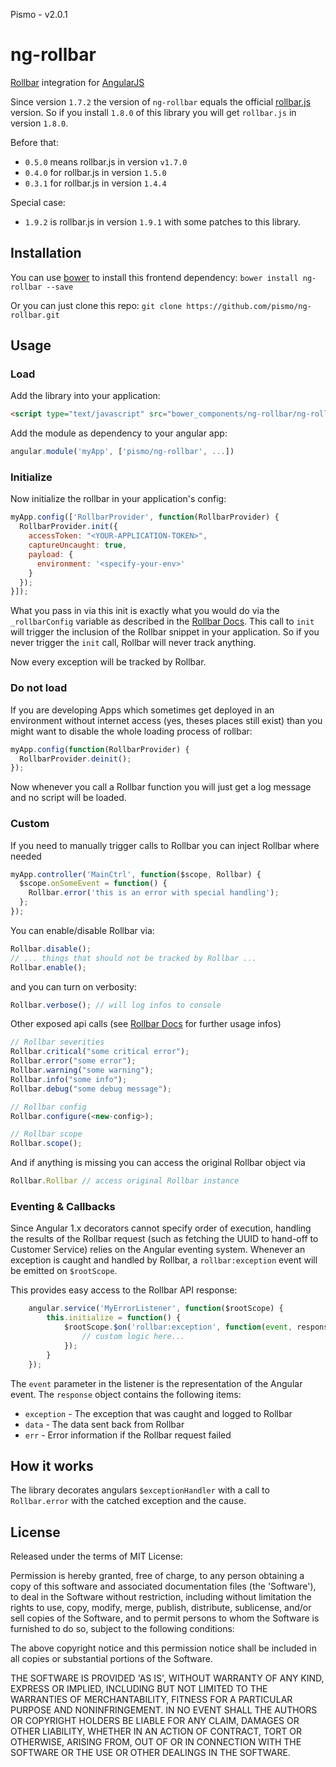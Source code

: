 Pismo - v2.0.1

ng-rollbar
==========

[Rollbar](https://rollbar.com/) integration for [AngularJS](https://angularjs.org/)

Since version `1.7.2` the version of `ng-rollbar` equals the official [rollbar.js](https://github.com/rollbar/rollbar.js/) version. So if you
install `1.8.0` of this library you will get `rollbar.js` in version `1.8.0`.

Before that:
- `0.5.0` means rollbar.js in version `v1.7.0`
- `0.4.0` for rollbar.js in version `1.5.0`
- `0.3.1` for rollbar.js in version `1.4.4`

Special case:
- `1.9.2` is rollbar.js in version `1.9.1` with some patches to this library.

Installation
------------

You can use [bower](http://bower.io/) to install this frontend dependency: `bower install ng-rollbar --save`

Or you can just clone this repo: `git clone https://github.com/pismo/ng-rollbar.git`

Usage
-----

### Load

Add the library into your application:

```html
<script type="text/javascript" src="bower_components/ng-rollbar/ng-rollbar.min.js"></script>
```

Add the module as dependency to your angular app:

```javascript
angular.module('myApp', ['pismo/ng-rollbar', ...])
```

### Initialize

Now initialize the rollbar in your application's config:

```javascript
myApp.config(['RollbarProvider', function(RollbarProvider) {
  RollbarProvider.init({
    accessToken: "<YOUR-APPLICATION-TOKEN>",
    captureUncaught: true,
    payload: {
      environment: '<specify-your-env>'
    }
  });
}]);
```

What you pass in via this init is exactly what you would do via the `_rollbarConfig` variable as described in the [Rollbar Docs](https://rollbar.com/docs/notifier/rollbar.js/). This call to `init` will trigger the inclusion of the Rollbar snippet in your application. So if you never trigger the `init` call, Rollbar will never track anything.

Now every exception will be tracked by Rollbar.

### Do not load

If you are developing Apps which sometimes get deployed in an environment without
internet access (yes, theses places still exist) than you might want to disable
the whole loading process of rollbar:

```javascript
myApp.config(function(RollbarProvider) {
  RollbarProvider.deinit();
});
```

Now whenever you call a Rollbar function you will just get a log message and no
script will be loaded.

### Custom

If you need to manually trigger calls to Rollbar you can inject Rollbar where needed

```javascript
myApp.controller('MainCtrl', function($scope, Rollbar) {
  $scope.onSomeEvent = function() {
    Rollbar.error('this is an error with special handling');
  };
});
```

You can enable/disable Rollbar via:

```javascript
Rollbar.disable();
// ... things that should not be tracked by Rollbar ...
Rollbar.enable();
```

and you can turn on verbosity:

```javascript
Rollbar.verbose(); // will log infos to console
```

Other exposed api calls (see [Rollbar Docs](https://rollbar.com/docs/notifier/rollbar.js/) for further usage infos)

```javascript
// Rollbar severities
Rollbar.critical("some critical error");
Rollbar.error("some error");
Rollbar.warning("some warning");
Rollbar.info("some info");
Rollbar.debug("some debug message");

// Rollbar config
Rollbar.configure(<new-config>);

// Rollbar scope
Rollbar.scope();
```

And if anything is missing you can access the original Rollbar object via

```javascript
Rollbar.Rollbar // access original Rollbar instance
```

### Eventing & Callbacks

Since Angular 1.x decorators cannot specify order of execution, handling the results of the Rollbar request (such as fetching the UUID to hand-off to Customer Service) relies on the Angular eventing system. Whenever an exception is caught and handled by Rollbar, a `rollbar:exception` event will be emitted on `$rootScope`.

This provides easy access to the Rollbar API response:

```javascript
    angular.service('MyErrorListener', function($rootScope) {
        this.initialize = function() {
            $rootScope.$on('rollbar:exception', function(event, response) {
                // custom logic here...
            });
        }
    });
```

The `event` parameter in the listener is the representation of the Angular event. The `response` object contains the following items:

* `exception` - The exception that was caught and logged to Rollbar
* `data` - The data sent back from Rollbar
* `err` - Error information if the Rollbar request failed

How it works
------------

The library decorates angulars `$exceptionHandler` with a call to `Rollbar.error` with the catched exception and the cause.


License
----

Released under the terms of MIT License:

Permission is hereby granted, free of charge, to any person obtaining
a copy of this software and associated documentation files (the
'Software'), to deal in the Software without restriction, including
without limitation the rights to use, copy, modify, merge, publish,
distribute, sublicense, and/or sell copies of the Software, and to
permit persons to whom the Software is furnished to do so, subject to
the following conditions:

The above copyright notice and this permission notice shall be
included in all copies or substantial portions of the Software.

THE SOFTWARE IS PROVIDED 'AS IS', WITHOUT WARRANTY OF ANY KIND,
EXPRESS OR IMPLIED, INCLUDING BUT NOT LIMITED TO THE WARRANTIES OF
MERCHANTABILITY, FITNESS FOR A PARTICULAR PURPOSE AND NONINFRINGEMENT.
IN NO EVENT SHALL THE AUTHORS OR COPYRIGHT HOLDERS BE LIABLE FOR ANY
CLAIM, DAMAGES OR OTHER LIABILITY, WHETHER IN AN ACTION OF CONTRACT,
TORT OR OTHERWISE, ARISING FROM, OUT OF OR IN CONNECTION WITH THE
SOFTWARE OR THE USE OR OTHER DEALINGS IN THE SOFTWARE.
